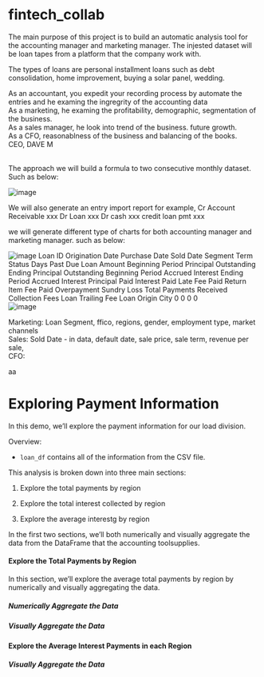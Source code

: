 # fintech_collab
The main purpose of this project is to build an automatic analysis tool for the accounting manager and marketing manager. The injested dataset will be loan tapes from a platform that the company work with. <br />

The types of loans are personal installment loans such as debt consolidation, home improvement, buying a solar panel, wedding.

As an accountant, you expedit your recording process by automate the entries and he examing the ingregrity of the accounting data <br />
As a marketing, he examing the profitability, demographic, segmentation of the business. <br />
As a sales manager, he look into trend of the business. future growth. <br />
As a CFO, reasonablness of the business and balancing of the books.<br />
CEO, DAVE M

<br />
The approach
we will build a formula to two consecutive monthly dataset. Such as below:

![image](https://user-images.githubusercontent.com/108306648/185512914-c8f29407-7a40-480c-92cb-4e994216a80e.png)

We will also generate an entry import report
for example,
Cr Account Receivable     xxx
       Dr Loan  xxx
Dr cash     xxx
       credit loan pmt    xxx
       
we will generate different type of charts for both accounting manager and marketing manager. such as below:
  

![image](https://user-images.githubusercontent.com/108306648/185512948-2e2cc814-e7b7-462b-9d05-ed4eeff15ee7.png)
Loan ID	Origination Date	Purchase Date	Sold Date	Segment	Term	Status	Days Past Due	 Loan Amount 	 Beginning Period Principal Outstanding 	 Ending Principal Outstanding 	 Beginning Period Accrued Interest 	 Ending Period Accrued Interest 	 Principal Paid 	   Interest Paid 	   Late Fee Paid 	 Return Item Fee Paid 	 Overpayment 	 Sundry Loss 	 Total Payments Received 	 Collection Fees 	 Loan Trailing Fee 	 Loan Origin City 
	0	0	0	0	
![image](https://user-images.githubusercontent.com/108306648/185517351-71645347-c84b-4f41-996a-977f5b195c00.png)

Marketing: Loan Segment, ffico, regions, gender, employment type, market channels <br />
Sales: Sold Date - in data, default date, sale price, sale term, revenue per sale, <br />
CFO: <br />












































aa



















# Exploring Payment Information

In this demo, we’ll explore the payment information for our load division.

Overview:

* `loan_df` contains all of the information from the CSV file.

This analysis is broken down into three main sections:

1. Explore the total payments by region

2. Explore the total interest collected by region

3. Explore the average interestg by region

In the first two sections, we’ll both numerically and visually aggregate the data from the DataFrame that the accounting toolsupplies.

#### Explore the Total Payments by Region

In this section, we’ll explore the average total payments by region by numerically and visually aggregating the data. 

##### Numerically Aggregate the Data


##### Visually Aggregate the Data

#### Explore the Average Interest Payments in each Region

##### Visually Aggregate the Data
